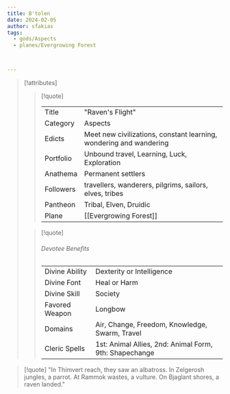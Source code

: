 ```yaml
---
title: B'tolen
date: 2024-02-05
author: sfakias
tags:
  - gods/Aspects
  - planes/Evergrowing Forest



---
```

> [!attributes]
> 
> > [!quote]
> >
> > | | |
> > | --- | --- |
> > | Title | "Raven's Flight" |
> > | Category | Aspects |
> > | Edicts | Meet new civilizations, constant learning, wondering and wandering |
> > | Portfolio | Unbound travel, Learning, Luck, Exploration |
> > | Anathema | Permanent settlers |
> > | Followers | travellers, wanderers, pilgrims, sailors, elves, tribes |
> > | Pantheon | Tribal, Elven, Druidic |
> > | Plane | [[Evergrowing Forest]] |
>
> > [!quote]
> > 
> > ###### Devotee Benefits
> > | | |
> > | --- | --- |
> > | Divine Ability | Dexterity or Intelligence |
> > | Divine Font | Heal or Harm |
> > | Divine Skill | Society |
> > | Favored Weapon | Longbow |
> > | Domains | Air, Change, Freedom, Knowledge, Swarm, Travel |
> > | Cleric Spells | 1st: Animal Allies, 2nd: Animal Form, 9th: Shapechange |

> [!quote] 
>"In Thimvert reach, they saw an albatross. In Zelgerosh jungles, a parrot. At Rammok wastes, a vulture. On Bjaglant shores, a raven landed."